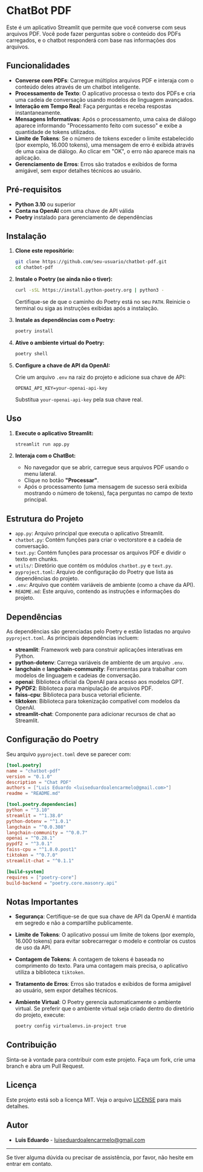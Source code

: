 # ChatBot PDF

Este é um aplicativo Streamlit que permite que você converse com seus arquivos PDF. Você pode fazer perguntas sobre o conteúdo dos PDFs carregados, e o chatbot responderá com base nas informações dos arquivos.

## Funcionalidades

- **Converse com PDFs**: Carregue múltiplos arquivos PDF e interaja com o conteúdo deles através de um chatbot inteligente.
- **Processamento de Texto**: O aplicativo processa o texto dos PDFs e cria uma cadeia de conversação usando modelos de linguagem avançados.
- **Interação em Tempo Real**: Faça perguntas e receba respostas instantaneamente.
- **Mensagens Informativas**: Após o processamento, uma caixa de diálogo aparece informando "Processamento feito com sucesso" e exibe a quantidade de tokens utilizados.
- **Limite de Tokens**: Se o número de tokens exceder o limite estabelecido (por exemplo, 16.000 tokens), uma mensagem de erro é exibida através de uma caixa de diálogo. Ao clicar em "OK", o erro não aparece mais na aplicação.
- **Gerenciamento de Erros**: Erros são tratados e exibidos de forma amigável, sem expor detalhes técnicos ao usuário.

## Pré-requisitos

- **Python 3.10** ou superior
- **Conta na OpenAI** com uma chave de API válida
- **Poetry** instalado para gerenciamento de dependências

## Instalação

1. **Clone este repositório:**

   ```bash
   git clone https://github.com/seu-usuario/chatbot-pdf.git
   cd chatbot-pdf
   ```

2. **Instale o Poetry (se ainda não o tiver):**

   ```bash
   curl -sSL https://install.python-poetry.org | python3 -
   ```

   Certifique-se de que o caminho do Poetry está no seu `PATH`. Reinicie o terminal ou siga as instruções exibidas após a instalação.

3. **Instale as dependências com o Poetry:**

   ```bash
   poetry install
   ```

4. **Ative o ambiente virtual do Poetry:**

   ```bash
   poetry shell
   ```

5. **Configure a chave de API da OpenAI:**

   Crie um arquivo `.env` na raiz do projeto e adicione sua chave de API:

   ```
   OPENAI_API_KEY=your-openai-api-key
   ```

   Substitua `your-openai-api-key` pela sua chave real.

## Uso

1. **Execute o aplicativo Streamlit:**

   ```bash
   streamlit run app.py
   ```

2. **Interaja com o ChatBot:**

   - No navegador que se abrir, carregue seus arquivos PDF usando o menu lateral.
   - Clique no botão **"Processar"**.
   - Após o processamento (uma mensagem de sucesso será exibida mostrando o número de tokens), faça perguntas no campo de texto principal.

## Estrutura do Projeto

- `app.py`: Arquivo principal que executa o aplicativo Streamlit.
- `chatbot.py`: Contém funções para criar o vectorstore e a cadeia de conversação.
- `text.py`: Contém funções para processar os arquivos PDF e dividir o texto em chunks.
- `utils/`: Diretório que contém os módulos `chatbot.py` e `text.py`.
- `pyproject.toml`: Arquivo de configuração do Poetry que lista as dependências do projeto.
- `.env`: Arquivo que contém variáveis de ambiente (como a chave da API).
- `README.md`: Este arquivo, contendo as instruções e informações do projeto.

## Dependências

As dependências são gerenciadas pelo Poetry e estão listadas no arquivo `pyproject.toml`. As principais dependências incluem:

- **streamlit**: Framework web para construir aplicações interativas em Python.
- **python-dotenv**: Carrega variáveis de ambiente de um arquivo `.env`.
- **langchain** e **langchain-community**: Ferramentas para trabalhar com modelos de linguagem e cadeias de conversação.
- **openai**: Biblioteca oficial da OpenAI para acesso aos modelos GPT.
- **PyPDF2**: Biblioteca para manipulação de arquivos PDF.
- **faiss-cpu**: Biblioteca para busca vetorial eficiente.
- **tiktoken**: Biblioteca para tokenização compatível com modelos da OpenAI.
- **streamlit-chat**: Componente para adicionar recursos de chat ao Streamlit.

## Configuração do Poetry

Seu arquivo `pyproject.toml` deve se parecer com:

```toml
[tool.poetry]
name = "chatbot-pdf"
version = "0.1.0"
description = "Chat PDF"
authors = ["Luis Eduardo <luiseduardoalencarmelo@gmail.com>"]
readme = "README.md"

[tool.poetry.dependencies]
python = "^3.10"
streamlit = "^1.38.0"
python-dotenv = "^1.0.1"
langchain = "^0.0.308"
langchain-community = "^0.0.7"
openai = "^0.28.1"
pypdf2 = "^3.0.1"
faiss-cpu = "^1.8.0.post1"
tiktoken = "^0.7.0"
streamlit-chat = "^0.1.1"

[build-system]
requires = ["poetry-core"]
build-backend = "poetry.core.masonry.api"
```

## Notas Importantes

- **Segurança**: Certifique-se de que sua chave de API da OpenAI é mantida em segredo e não a compartilhe publicamente.
- **Limite de Tokens**: O aplicativo possui um limite de tokens (por exemplo, 16.000 tokens) para evitar sobrecarregar o modelo e controlar os custos de uso da API.
- **Contagem de Tokens**: A contagem de tokens é baseada no comprimento do texto. Para uma contagem mais precisa, o aplicativo utiliza a biblioteca `tiktoken`.
- **Tratamento de Erros**: Erros são tratados e exibidos de forma amigável ao usuário, sem expor detalhes técnicos.
- **Ambiente Virtual**: O Poetry gerencia automaticamente o ambiente virtual. Se preferir que o ambiente virtual seja criado dentro do diretório do projeto, execute:

  ```bash
  poetry config virtualenvs.in-project true
  ```

## Contribuição

Sinta-se à vontade para contribuir com este projeto. Faça um fork, crie uma branch e abra um Pull Request.

## Licença

Este projeto está sob a licença MIT. Veja o arquivo [LICENSE](LICENSE) para mais detalhes.

## Autor

- **Luis Eduardo** - [luiseduardoalencarmelo@gmail.com](mailto:luiseduardoalencarmelo@gmail.com)

---

Se tiver alguma dúvida ou precisar de assistência, por favor, não hesite em entrar em contato.
